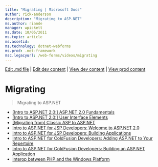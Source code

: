 ```yaml
---
title: "Migrating | Microsoft Docs"
author: rick-anderson
description: "Migrating to ASP.NET"
ms.author: riande
manager: wpickett
ms.date: 10/05/2011
ms.topic: article
ms.assetid: 
ms.technology: dotnet-webforms
ms.prod: .net-framework
msc.legacyurl: /web-forms/videos/migrating
---
```

[Edit .md file](C:\Projects\msc\dev\Msc.Www\Web.ASP\App_Data\github\web-forms\videos\index.md) | [Edit dev content](http://www.aspdev.net/umbraco#/content/content/edit/32957) | [View dev content](http://docs.aspdev.net/tutorials/web-forms/videos/migrating/index.html) | [View prod content](http://www.asp.net/web-forms/videos/migrating)

Migrating
====================
> Migrating to ASP.NET


- [[Intro to ASP.NET 2.0:] ASP.NET 2.0 Fundamentals](intro-to-aspnet-20-aspnet-20-fundamentals.md)
- [[Intro to ASP.NET 2.0:] User Interface Elements](intro-to-aspnet-20-user-interface-elements.md)
- [[Migrating from] Classic ASP to ASP.NET](migrating-from-classic-asp-to-aspnet.md)
- [Intro to ASP.NET for JSP Developers: Welcome to ASP.NET 2.0](intro-to-aspnet-for-jsp-developers-welcome-to-aspnet-20.md)
- [Intro to ASP.NET for JSP Developers: Building Applications](intro-to-aspnet-for-jsp-developers-building-applications.md)
- [Intro to ASP.NET for ColdFusion Developers: Adding ASP.NET to Your Repertoire](intro-to-aspnet-for-coldfusion-developers-adding-aspnet-to-your-repertoire.md)
- [Intro to ASP.NET for ColdFusion Developers: Building an ASP.NET Application](introduction-to-aspnet-for-coldfusion-developers-building-an-aspnet-application.md)
- [Interop between PHP and the Windows Platform](interop-between-php-and-the-windows-platform.md)